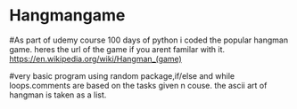 # Hangmangame
#As part of udemy course 100 days of python i coded the popular hangman game. heres the url of the game if you arent familar with it.
https://en.wikipedia.org/wiki/Hangman_(game)

#very basic program using random package,if/else and while loops.comments are based on the tasks given n couse. the ascii art of hangman is taken as a list.
